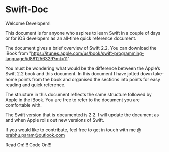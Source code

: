 # Swift-Doc

Welcome Developers!

This document is for anyone who aspires to learn Swift in a couple of days or for iOS developers as an all-time quick reference document.

The document gives a brief overview of Swift 2.2. You can download the iBook from "https://itunes.apple.com/us/book/swift-programming-language/id881256329?mt=11". 

You must be wondering what would be the difference between the Apple’s Swift 2.2 book and this document. In this document I have jotted down take-home points from the book and organised the sections into points for easy reading and quick reference.

The structure in this document reflects the same structure followed by Apple in the iBook. You are free to refer to the document you are comfortable with.

The Swift version that is documented is 2.2. I will update the document as and when Apple rolls out new versions of Swift.

If you would like to contribute, feel free to get in touch with me @ prabhu.param@outlook.com

Read On!!!! Code On!!!
